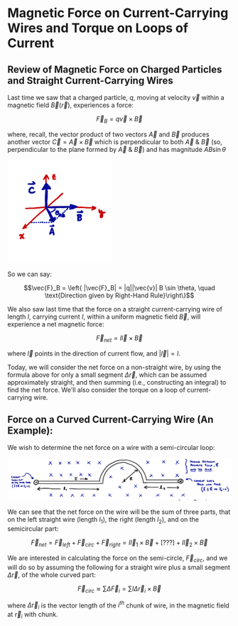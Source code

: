 
# Magnetic Force on Current-Carrying Wires and Torque on Loops of Current

## Review of Magnetic Force on Charged Particles and Straight Current-Carrying Wires


Last time we saw that a charged particle, $q$, moving at velocity $\vec{v}$ within a magnetic field $\vec{B}(\vec{r})$, experiences a force:
```math
\vec{F}_B = q\vec{v} \times \vec{B}
```
where, recall, the vector product of two vectors $\vec{A}$ and $\vec{B}$ produces another vector $\vec{C} = \vec{A} \times \vec{B}$ which is perpendicular to both $\vec{A}$ & $\vec{B}$ (so, perpendicular to the plane formed by $\vec{A}$ & $\vec{B}$) and has magnitude $A B \sin \theta$

![Understanding the vector product of A and B, to get the perpendicular vector C](images/11_vector-product-ABC.png)

So we can say:
```math
\vec{F}_B = \left{ |\vec{F}_B| = |q||\vec{v}| B \sin \theta, \quad \text{Direction given by Right-Hand Rule}\right\}
```

We also saw last time that the force on a straight current-carrying wire of length $l$, carrying current $I$, within a uniform magnetic field $\vec{B}$, will experience a net magnetic force:
```math
\vec{F}_{net} = I \vec{l} \times \vec{B}
```
where $\vec{l}$ points in the direction of current flow, and $|\vec{l}| = l$.

Today, we will consider the net force on a non-straight wire, by using the formula above for only a small segment $\Delta \vec{r}$, which can be assumed approximately straight, and then summing (i.e., constructing an integral) to find the net force. We'll also consider the torque on a loop of current-carrying wire.

## Force on a Curved Current-Carrying Wire (An Example):

We wish to determine the net force on a wire with a semi-circular loop:

![Straight current-carrying wire with a semicircular segment of radius R, within a uniform magnetic field pointing into the page.](images/11_semicircular-wire-example.png)

We can see that the net force on the wire will be the sum of three parts, that on the left straight wire (length $l_1$), the right (length $l_2$), and on the semicircular part:
```math
\vec{F}_{net} = \vec{F}_{left} + \vec{F}_{circ} + \vec{F}_{right} = I \vec{l}_1 \times \vec{B} + [???] + I \vec{l}_2 \times \vec{B}
```

We are interested in calculating the force on the semi-circle, $\vec{F}_{circ}$, and we will do so by assuming the following for a straight wire plus a small segment $\Delta \vec{r}$, of the whole curved part:
```math
\vec{F}_{circ} \approx \sum \Delta \vec{F}_i = \sum I \Delta \vec{r}_i \times \vec{B}
```
where $\Delta \vec{r}_i$ is the vector length of the $i^{th}$ chunk of wire, in the magnetic field at $\vec{r}_i$ with chunk.


